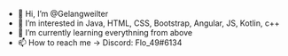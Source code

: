 - 👋 Hi, I’m @Gelangweilter
- 👀 I’m interested in Java, HTML, CSS, Bootstrap, Angular, JS, Kotlin, c++
- 🌱 I’m currently learning everythning from above
- 📫 How to reach me -> Discord: Flo_49#6134
